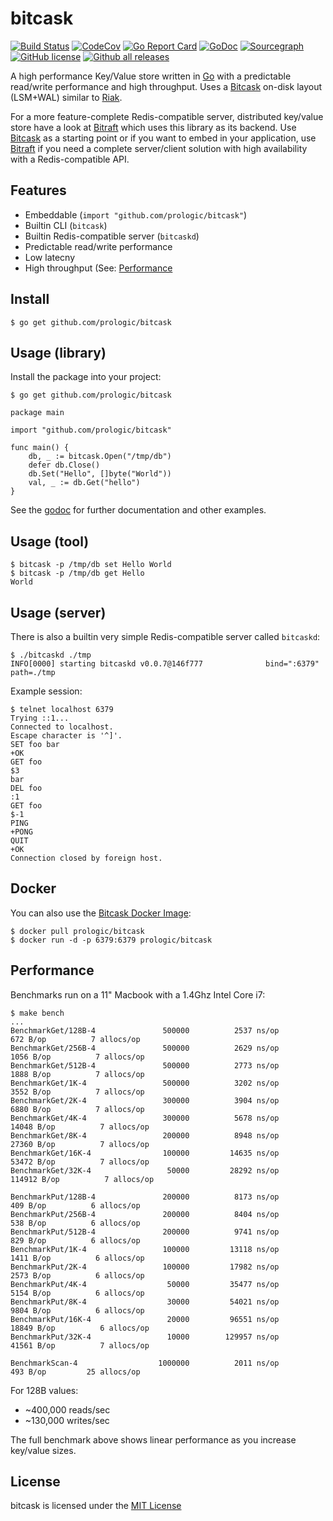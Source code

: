 # bitcask

[![Build Status](https://cloud.drone.io/api/badges/prologic/bitcask/status.svg)](https://cloud.drone.io/prologic/bitcask)
[![CodeCov](https://codecov.io/gh/prologic/bitcask/branch/master/graph/badge.svg)](https://codecov.io/gh/prologic/bitcask)
[![Go Report Card](https://goreportcard.com/badge/prologic/bitcask)](https://goreportcard.com/report/prologic/bitcask)
[![GoDoc](https://godoc.org/github.com/prologic/bitcask?status.svg)](https://godoc.org/github.com/prologic/bitcask) 
[![Sourcegraph](https://sourcegraph.com/github.com/prologic/bitcask/-/badge.svg)](https://sourcegraph.com/github.com/prologic/bitcask?badge)
[![GitHub license](https://img.shields.io/github/license/prologic/bitcask.svg)](https://github.com/prologic/bitcask)
[![Github all releases](https://img.shields.io/github/downloads/prologic/bitcask/total.svg)](https://github.com/prologic/bitcask/releases)

A high performance Key/Value store written in [Go](https://golang.org) with a predictable read/write performance and high throughput. Uses a [Bitcask](https://en.wikipedia.org/wiki/Bitcask) on-disk layout (LSM+WAL) similar to [Riak](https://riak.com/).

For a more feature-complete Redis-compatible server, distributed key/value store have a look at [Bitraft](https://github.com/prologic/bitraft) which uses this library as its backend. Use [Bitcask](https://github.com/prologic/bitcask) as a starting point or if you want to embed in your application, use [Bitraft](https://github.com/prologic/bitraft) if you need a complete server/client solution with high availability with a Redis-compatible API.

## Features

* Embeddable (`import "github.com/prologic/bitcask"`)
* Builtin CLI (`bitcask`)
* Builtin Redis-compatible server (`bitcaskd`)
* Predictable read/write performance
* Low latecny
* High throughput (See: [Performance](README.md#Performance)

## Install

```#!bash
$ go get github.com/prologic/bitcask
```

## Usage (library)

Install the package into your project:

```#!bash
$ go get github.com/prologic/bitcask
```

```#!go
package main

import "github.com/prologic/bitcask"

func main() {
    db, _ := bitcask.Open("/tmp/db")
    defer db.Close()
    db.Set("Hello", []byte("World"))
    val, _ := db.Get("hello")
}
```

See the [godoc](https://godoc.org/github.com/prologic/bitcask) for further
documentation and other examples.

## Usage (tool)

```#!bash
$ bitcask -p /tmp/db set Hello World
$ bitcask -p /tmp/db get Hello
World
```

## Usage (server)

There is also a builtin very  simple Redis-compatible server called `bitcaskd`:

```#!bash
$ ./bitcaskd ./tmp
INFO[0000] starting bitcaskd v0.0.7@146f777              bind=":6379" path=./tmp
```

Example session:

```
$ telnet localhost 6379
Trying ::1...
Connected to localhost.
Escape character is '^]'.
SET foo bar
+OK
GET foo
$3
bar
DEL foo
:1
GET foo
$-1
PING
+PONG
QUIT
+OK
Connection closed by foreign host.
```

## Docker

You can also use the [Bitcask Docker Image](https://cloud.docker.com/u/prologic/repository/docker/prologic/bitcask):

```#!bash
$ docker pull prologic/bitcask
$ docker run -d -p 6379:6379 prologic/bitcask
```

## Performance

Benchmarks run on a 11" Macbook with a 1.4Ghz Intel Core i7:

```
$ make bench
...
BenchmarkGet/128B-4         	  500000	      2537 ns/op	     672 B/op	       7 allocs/op
BenchmarkGet/256B-4         	  500000	      2629 ns/op	    1056 B/op	       7 allocs/op
BenchmarkGet/512B-4         	  500000	      2773 ns/op	    1888 B/op	       7 allocs/op
BenchmarkGet/1K-4           	  500000	      3202 ns/op	    3552 B/op	       7 allocs/op
BenchmarkGet/2K-4           	  300000	      3904 ns/op	    6880 B/op	       7 allocs/op
BenchmarkGet/4K-4           	  300000	      5678 ns/op	   14048 B/op	       7 allocs/op
BenchmarkGet/8K-4           	  200000	      8948 ns/op	   27360 B/op	       7 allocs/op
BenchmarkGet/16K-4          	  100000	     14635 ns/op	   53472 B/op	       7 allocs/op
BenchmarkGet/32K-4          	   50000	     28292 ns/op	  114912 B/op	       7 allocs/op

BenchmarkPut/128B-4         	  200000	      8173 ns/op	     409 B/op	       6 allocs/op
BenchmarkPut/256B-4         	  200000	      8404 ns/op	     538 B/op	       6 allocs/op
BenchmarkPut/512B-4         	  200000	      9741 ns/op	     829 B/op	       6 allocs/op
BenchmarkPut/1K-4           	  100000	     13118 ns/op	    1411 B/op	       6 allocs/op
BenchmarkPut/2K-4           	  100000	     17982 ns/op	    2573 B/op	       6 allocs/op
BenchmarkPut/4K-4           	   50000	     35477 ns/op	    5154 B/op	       6 allocs/op
BenchmarkPut/8K-4           	   30000	     54021 ns/op	    9804 B/op	       6 allocs/op
BenchmarkPut/16K-4          	   20000	     96551 ns/op	   18849 B/op	       6 allocs/op
BenchmarkPut/32K-4          	   10000	    129957 ns/op	   41561 B/op	       7 allocs/op

BenchmarkScan-4             	 1000000	      2011 ns/op	     493 B/op	      25 allocs/op
```

For 128B values:

* ~400,000 reads/sec
* ~130,000 writes/sec

The full benchmark above shows linear performance as you increase key/value sizes.

## License

bitcask is licensed under the [MIT License](https://github.com/prologic/bitcask/blob/master/LICENSE)
